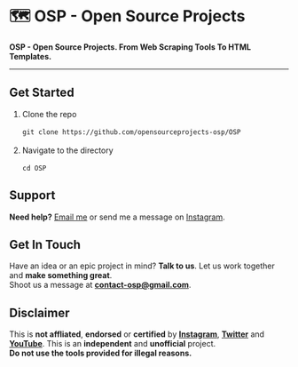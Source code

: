 # 🗺 OSP - Open Source Projects
<b>OSP - Open Source Projects. From Web Scraping Tools To HTML Templates.</b><br>


<hr>

<h2>Get Started</h2>
<ol>
  <li>Clone the repo</li><br>
  <code>git clone https://github.com/opensourceprojects-osp/OSP</code><br><br>
  <li>Navigate to the directory</li><br>
  <code>cd OSP</code>
</ol>

<h2>Support</h2>
<p><b>Need help?</b> <a href="">Email me</a> or send me a message on <a href="">Instagram</a>.</p>

<h2>Get In Touch</h2>
<p>Have an idea or an epic project in mind? <b>Talk to us</b>. Let us work together and <b>make something great</b>.<br>
Shoot us a message at <b><a href="mailto:contact-osp@gmail.com">contact-osp@gmail.com</a></b>.</p>

<h2>Disclaimer</h2>
<p>This is <b>not affliated</b>, <b>endorsed</b> or <b>certified</b> by <b><a href="https://www.instagram.com">Instagram</a></b>, <b><a href="https://www.twitter.com">Twitter</a></b> and <b><a href="https://www.youtube.com">YouTube</a></b>. This is an <b>independent</b> and <b>unofficial</b> project.<br><b>Do not use the tools provided for illegal reasons.</b></p>
